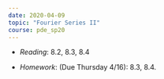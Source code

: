```yaml
---
date: 2020-04-09
topic: "Fourier Series II"
course: pde_sp20
---
```


- *Reading*: 8.2, 8.3, 8.4

- *Homework*: (Due Thursday 4/16): 8.3, 8.4.

